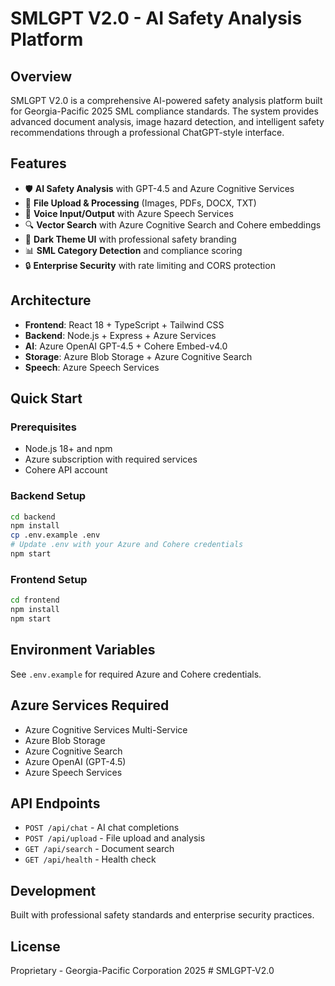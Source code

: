 # SMLGPT V2.0 - AI Safety Analysis Platform

## Overview
SMLGPT V2.0 is a comprehensive AI-powered safety analysis platform built for Georgia-Pacific 2025 SML compliance standards. The system provides advanced document analysis, image hazard detection, and intelligent safety recommendations through a professional ChatGPT-style interface.

## Features
- 🛡️ **AI Safety Analysis** with GPT-4.5 and Azure Cognitive Services
- 📁 **File Upload & Processing** (Images, PDFs, DOCX, TXT)
- 🎤 **Voice Input/Output** with Azure Speech Services
- 🔍 **Vector Search** with Azure Cognitive Search and Cohere embeddings
- 🌙 **Dark Theme UI** with professional safety branding
- 📊 **SML Category Detection** and compliance scoring
- 🔒 **Enterprise Security** with rate limiting and CORS protection

## Architecture
- **Frontend**: React 18 + TypeScript + Tailwind CSS
- **Backend**: Node.js + Express + Azure Services
- **AI**: Azure OpenAI GPT-4.5 + Cohere Embed-v4.0
- **Storage**: Azure Blob Storage + Azure Cognitive Search
- **Speech**: Azure Speech Services

## Quick Start

### Prerequisites
- Node.js 18+ and npm
- Azure subscription with required services
- Cohere API account

### Backend Setup
```bash
cd backend
npm install
cp .env.example .env
# Update .env with your Azure and Cohere credentials
npm start
```

### Frontend Setup
```bash
cd frontend
npm install
npm start
```

## Environment Variables
See `.env.example` for required Azure and Cohere credentials.

## Azure Services Required
- Azure Cognitive Services Multi-Service
- Azure Blob Storage
- Azure Cognitive Search
- Azure OpenAI (GPT-4.5)
- Azure Speech Services

## API Endpoints
- `POST /api/chat` - AI chat completions
- `POST /api/upload` - File upload and analysis
- `GET /api/search` - Document search
- `GET /api/health` - Health check

## Development
Built with professional safety standards and enterprise security practices.

## License
Proprietary - Georgia-Pacific Corporation 2025
#   S M L G P T - V 2 . 0  
 